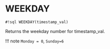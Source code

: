 # WEEKDAY

`#!sql WEEKDAY(timestamp_val)`

Returns the weekday number for timestamp_val.

!!! note
`Monday = 0`, `Sunday=6`
